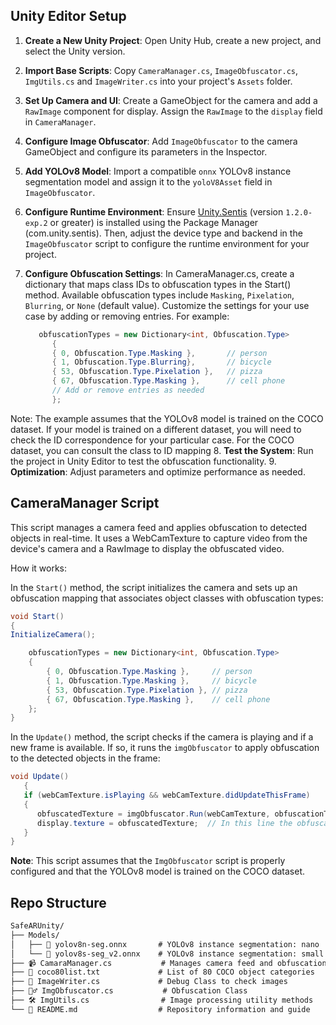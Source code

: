 ## Unity Editor Setup

1. **Create a New Unity Project**: Open Unity Hub, create a new project, and select the Unity version.
2. **Import Base Scripts**: Copy `CameraManager.cs`, `ImageObfuscator.cs`, `ImgUtils.cs` and `ImageWriter.cs` into your project's `Assets` folder.
3. **Set Up Camera and UI**: Create a GameObject for the camera and add a `RawImage` component for display. Assign the `RawImage` to the `display` field in `CameraManager`.
4. **Configure Image Obfuscator**: Add `ImageObfuscator` to the camera GameObject and configure its parameters in the Inspector.
5. **Add YOLOv8 Model**: Import a compatible `onnx` YOLOv8 instance segmentation model and assign it to the `yoloV8Asset` field in `ImageObfuscator`.
6. **Configure Runtime Environment**: Ensure [Unity.Sentis](https://docs.unity3d.com/Packages/com.unity.sentis@1.2/manual/index.html) (version `1.2.0-exp.2` or greater) is installed using the Package Manager (com.unity.sentis). Then, adjust the device type and backend in the `ImageObfuscator` script to configure the runtime environment for your project.
7. **Configure Obfuscation Settings**: In CameraManager.cs, create a dictionary that maps class IDs to obfuscation types in the Start() method. Available obfuscation types include `Masking`, `Pixelation`, `Blurring`, or `None` (default value). Customize the settings for your use case by adding or removing entries.
For example:

   ```csharp
      obfuscationTypes = new Dictionary<int, Obfuscation.Type>
         {
         { 0, Obfuscation.Type.Masking },       // person
         { 1, Obfuscation.Type.Blurring},       // bicycle
         { 53, Obfuscation.Type.Pixelation },   // pizza
         { 67, Obfuscation.Type.Masking },      // cell phone
         // Add or remove entries as needed
         };
   ```
Note: The example assumes that the YOLOv8 model is trained on the COCO dataset. If your model is trained on a different dataset, you will need to check the ID correspondence for your particular case. For the COCO dataset, you can consult the class to ID mapping
8. **Test the System**: Run the project in Unity Editor to test the obfuscation functionality.
9. **Optimization**: Adjust parameters and optimize performance as needed.


## CameraManager Script

This script manages a camera feed and applies obfuscation to detected objects in real-time. It uses a WebCamTexture to capture video from the device's camera and a RawImage to display the obfuscated video.

How it works:

In the `Start()` method, the script initializes the camera and sets up an obfuscation mapping that associates object classes with obfuscation types:
```csharp
void Start()
{
InitializeCamera();

    obfuscationTypes = new Dictionary<int, Obfuscation.Type>
    {
        { 0, Obfuscation.Type.Masking },     // person
        { 1, Obfuscation.Type.Masking },     // bicycle
        { 53, Obfuscation.Type.Pixelation }, // pizza
        { 67, Obfuscation.Type.Masking },    // cell phone
    };
}
```
In the `Update()` method, the script checks if the camera is playing and if a new frame is available. If so, it runs the `imgObfuscator` to apply obfuscation to the detected objects in the frame:
```csharp
void Update()
   {
   if (webCamTexture.isPlaying && webCamTexture.didUpdateThisFrame)
   {
      obfuscatedTexture = imgObfuscator.Run(webCamTexture, obfuscationTypes); // This line is used for obfuscation
      display.texture = obfuscatedTexture;  // In this line the obfuscation is projected in RawImage
   }
}
```
**Note**: This script assumes that the `ImgObfuscator` script is properly configured and that the YOLOv8 model is trained on the COCO dataset.

## Repo Structure

```markdown
SafeARUnity/
├── Models/
│   ├── 🧠 yolov8n-seg.onnx       # YOLOv8 instance segmentation: nano
│   └── 🧠 yolov8s-seg_v2.onnx    # YOLOv8 instance segmentation: small
├── 📹 CamaraManager.cs           # Manages camera feed and obfuscation
├── 📜 coco80list.txt             # List of 80 COCO object categories
├── 📸 ImageWriter.cs             # Debug Class to check images
├── 🕵️‍♂️ ImgObfuscator.cs           # Obfuscation Class
├── 🛠️ ImgUtils.cs                # Image processing utility methods
└── 📖 README.md                  # Repository information and guide
```